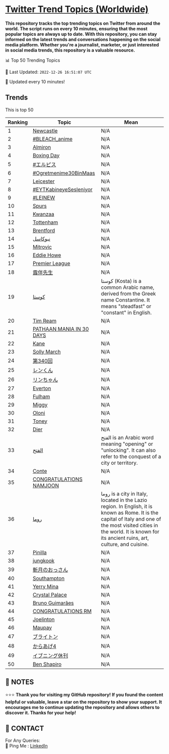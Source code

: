 [Twitter Trend Topics (Worldwide)](https://github.com/ErcinDedeoglu/Twitter-Trend-Topics)
==========

**This repository tracks the top trending topics on Twitter from around the world. 
The script runs on every 10 minutes, ensuring that the most popular topics are always up to date. 
With this repository, you can stay informed on the latest trends and conversations happening on the social media platform. 
Whether you're a journalist, marketer, or just interested in social media trends, this repository is a valuable resource.**


📊 Top 50 Trending Topics

📆 Last Updated: `2022-12-26 16:51:07 UTC`

🔧 Updated every 10 minutes!


## Trends

This is top 50

| Ranking | Topic | Mean |
| ------- | ------------ | ------------ |
| 1 | [Newcastle](http://twitter.com/search?q=Newcastle) | N/A |
| 2 | [#BLEACH_anime](http://twitter.com/search?q=%23BLEACH_anime) | N/A |
| 3 | [Almiron](http://twitter.com/search?q=Almiron) | N/A |
| 4 | [Boxing Day](http://twitter.com/search?q=Boxing+Day) | N/A |
| 5 | [#エルピス](http://twitter.com/search?q=%23%e3%82%a8%e3%83%ab%e3%83%94%e3%82%b9) | N/A |
| 6 | [#Ogretmenime30BinMaas](http://twitter.com/search?q=%23Ogretmenime30BinMaas) | N/A |
| 7 | [Leicester](http://twitter.com/search?q=Leicester) | N/A |
| 8 | [#EYTKabineyeSesleniyor](http://twitter.com/search?q=%23EYTKabineyeSesleniyor) | N/A |
| 9 | [#LEINEW](http://twitter.com/search?q=%23LEINEW) | N/A |
| 10 | [Spurs](http://twitter.com/search?q=Spurs) | N/A |
| 11 | [Kwanzaa](http://twitter.com/search?q=Kwanzaa) | N/A |
| 12 | [Tottenham](http://twitter.com/search?q=Tottenham) | N/A |
| 13 | [Brentford](http://twitter.com/search?q=Brentford) | N/A |
| 14 | [نيوكاسل](http://twitter.com/search?q=%d9%86%d9%8a%d9%88%d9%83%d8%a7%d8%b3%d9%84) | N/A |
| 15 | [Mitrovic](http://twitter.com/search?q=Mitrovic) | N/A |
| 16 | [Eddie Howe](http://twitter.com/search?q=Eddie+Howe) | N/A |
| 17 | [Premier League](http://twitter.com/search?q=Premier+League) | N/A |
| 18 | [露伴先生](http://twitter.com/search?q=%e9%9c%b2%e4%bc%b4%e5%85%88%e7%94%9f) | N/A |
| 19 | [كوستا](http://twitter.com/search?q=%d9%83%d9%88%d8%b3%d8%aa%d8%a7) | كوستا (Kosta) is a common Arabic name, derived from the Greek name Constantine. It means "steadfast" or "constant" in English. |
| 20 | [Tim Ream](http://twitter.com/search?q=Tim+Ream) | N/A |
| 21 | [PATHAAN MANIA IN 30 DAYS](http://twitter.com/search?q=PATHAAN+MANIA+IN+30+DAYS) | N/A |
| 22 | [Kane](http://twitter.com/search?q=Kane) | N/A |
| 23 | [Solly March](http://twitter.com/search?q=Solly+March) | N/A |
| 24 | [第340回](http://twitter.com/search?q=%e7%ac%ac340%e5%9b%9e) | N/A |
| 25 | [レンくん](http://twitter.com/search?q=%e3%83%ac%e3%83%b3%e3%81%8f%e3%82%93) | N/A |
| 26 | [リンちゃん](http://twitter.com/search?q=%e3%83%aa%e3%83%b3%e3%81%a1%e3%82%83%e3%82%93) | N/A |
| 27 | [Everton](http://twitter.com/search?q=Everton) | N/A |
| 28 | [Fulham](http://twitter.com/search?q=Fulham) | N/A |
| 29 | [Miggy](http://twitter.com/search?q=Miggy) | N/A |
| 30 | [Oloni](http://twitter.com/search?q=Oloni) | N/A |
| 31 | [Toney](http://twitter.com/search?q=Toney) | N/A |
| 32 | [Dier](http://twitter.com/search?q=Dier) | N/A |
| 33 | [الفتح](http://twitter.com/search?q=%d8%a7%d9%84%d9%81%d8%aa%d8%ad) | الفتح is an Arabic word meaning "opening" or "unlocking". It can also refer to the conquest of a city or territory. |
| 34 | [Conte](http://twitter.com/search?q=Conte) | N/A |
| 35 | [CONGRATULATIONS NAMJOON](http://twitter.com/search?q=CONGRATULATIONS+NAMJOON) | N/A |
| 36 | [روما](http://twitter.com/search?q=%d8%b1%d9%88%d9%85%d8%a7) | روما is a city in Italy, located in the Lazio region. In English, it is known as Rome. It is the capital of Italy and one of the most visited cities in the world. It is known for its ancient ruins, art, culture, and cuisine. |
| 37 | [Pinilla](http://twitter.com/search?q=Pinilla) | N/A |
| 38 | [jungkook](http://twitter.com/search?q=jungkook) | N/A |
| 39 | [斬月のおっさん](http://twitter.com/search?q=%e6%96%ac%e6%9c%88%e3%81%ae%e3%81%8a%e3%81%a3%e3%81%95%e3%82%93) | N/A |
| 40 | [Southampton](http://twitter.com/search?q=Southampton) | N/A |
| 41 | [Yerry Mina](http://twitter.com/search?q=Yerry+Mina) | N/A |
| 42 | [Crystal Palace](http://twitter.com/search?q=Crystal+Palace) | N/A |
| 43 | [Bruno Guimarães](http://twitter.com/search?q=Bruno+Guimar%c3%a3es) | N/A |
| 44 | [CONGRATULATIONS RM](http://twitter.com/search?q=CONGRATULATIONS+RM) | N/A |
| 45 | [Joelinton](http://twitter.com/search?q=Joelinton) | N/A |
| 46 | [Maupay](http://twitter.com/search?q=Maupay) | N/A |
| 47 | [ブライトン](http://twitter.com/search?q=%e3%83%96%e3%83%a9%e3%82%a4%e3%83%88%e3%83%b3) | N/A |
| 48 | [からあげ4](http://twitter.com/search?q=%e3%81%8b%e3%82%89%e3%81%82%e3%81%924) | N/A |
| 49 | [イブニング休刊](http://twitter.com/search?q=%e3%82%a4%e3%83%96%e3%83%8b%e3%83%b3%e3%82%b0%e4%bc%91%e5%88%8a) | N/A |
| 50 | [Ben Shapiro](http://twitter.com/search?q=Ben+Shapiro) | N/A |




## 📝 NOTES

⭐⭐⭐ **Thank you for visiting my GitHub repository! If you found the content helpful or valuable, leave a star on the repository to show your support. It encourages me to continue updating the repository and allows others to discover it. Thanks for your help!**

## 📨 CONTACT

 For Any Queries:  
            🏓 Ping Me : [LinkedIn](https://www.linkedin.com/in/ercindedeoglu/)